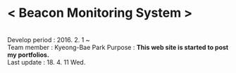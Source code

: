 <b><h1>< Beacon Monitoring System ></h1></b> 
<br/>
Develop period : 2016. 2. 1 ~  <br />
Team member : Kyeong-Bae Park
Purpose : <b> This web site is started to post my portfolios. </b> <br />
Last update : 18. 4. 11 Wed. <br />

<br/>

